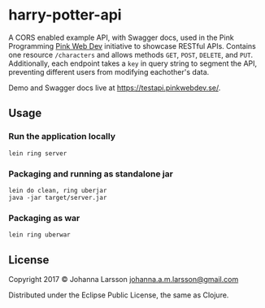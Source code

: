 # harry-potter-api

A CORS enabled example API, with Swagger docs, used in the Pink Programming [Pink Web Dev][pwd] initiative to showcase RESTful APIs. Contains one resource `/characters` and allows methods `GET`, `POST`, `DELETE`, and `PUT`. Additionally, each endpoint takes a `key` in query string to segment the API, preventing different users from modifying eachother's data.

Demo and Swagger docs live at <https://testapi.pinkwebdev.se/>.

## Usage

### Run the application locally

`lein ring server`

### Packaging and running as standalone jar

```
lein do clean, ring uberjar
java -jar target/server.jar
```

### Packaging as war

`lein ring uberwar`

## License

Copyright 2017 © Johanna Larsson <johanna.a.m.larsson@gmail.com>

Distributed under the Eclipse Public License, the same as Clojure.

[pwd]: http://pinkwebdev.se/
